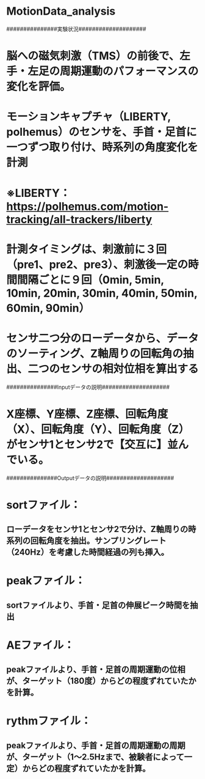 # MotionData_analysis


###############実験状況####################
# 脳への磁気刺激（TMS）の前後で、左手・左足の周期運動のパフォーマンスの変化を評価。
# モーションキャプチャ（LIBERTY, polhemus）のセンサを、手首・足首に一つずつ取り付け、時系列の角度変化を計測
# ※LIBERTY：https://polhemus.com/motion-tracking/all-trackers/liberty
# 計測タイミングは、刺激前に３回（pre1、pre2、pre3）、刺激後一定の時間間隔ごとに９回（0min, 5min, 10min, 20min, 30min, 40min, 50min, 60min, 90min）
# センサ二つ分のローデータから、データのソーティング、Z軸周りの回転角の抽出、二つのセンサの相対位相を算出する

###############Inputデータの説明####################
# X座標、Y座標、Z座標、回転角度（X）、回転角度（Y）、回転角度（Z）がセンサ1とセンサ2で【交互に】並んでいる。


###############Outputデータの説明####################
# sortファイル：
## ローデータをセンサ1とセンサ2で分け、Z軸周りの時系列の回転角度を抽出。サンプリングレート（240Hz）を考慮した時間経過の列も挿入。
# peakファイル：
## sortファイルより、手首・足首の伸展ピーク時間を抽出
# AEファイル：
## peakファイルより、手首・足首の周期運動の位相が、ターゲット（180度）からどの程度ずれていたかを計算。
# rythmファイル：
## peakファイルより、手首・足首の周期運動の周期が、ターゲット（1～2.5Hzまで、被験者によって一定）からどの程度ずれていたかを計算。

